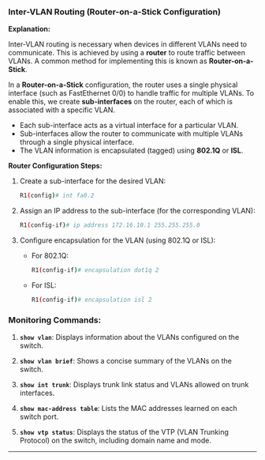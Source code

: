 ### **Inter-VLAN Routing (Router-on-a-Stick Configuration)**

**Explanation:**

Inter-VLAN routing is necessary when devices in different VLANs need to communicate. This is achieved by using a **router** to route traffic between VLANs. A common method for implementing this is known as **Router-on-a-Stick**.

In a **Router-on-a-Stick** configuration, the router uses a single physical interface (such as FastEthernet 0/0) to handle traffic for multiple VLANs. To enable this, we create **sub-interfaces** on the router, each of which is associated with a specific VLAN.

- Each sub-interface acts as a virtual interface for a particular VLAN.
- Sub-interfaces allow the router to communicate with multiple VLANs through a single physical interface.
- The VLAN information is encapsulated (tagged) using **802.1Q** or **ISL**.

**Router Configuration Steps:**

1. Create a sub-interface for the desired VLAN:
    
    ```bash
    R1(config)# int fa0.2
    ```
    
2. Assign an IP address to the sub-interface (for the corresponding VLAN):
    
    ```bash
    R1(config-if)# ip address 172.16.10.1 255.255.255.0
    ```
    
3. Configure encapsulation for the VLAN (using 802.1Q or ISL):
    
    - For 802.1Q:
        
        ```bash
        R1(config-if)# encapsulation dot1q 2
        ```
        
    - For ISL:
        
        ```bash
        R1(config-if)# encapsulation isl 2
        ```
        

### **Monitoring Commands:**

1. **`show vlan`**: Displays information about the VLANs configured on the switch.
    
2. **`show vlan brief`**: Shows a concise summary of the VLANs on the switch.
    
3. **`show int trunk`**: Displays trunk link status and VLANs allowed on trunk interfaces.
    
4. **`show mac-address table`**: Lists the MAC addresses learned on each switch port.
    
5. **`show vtp status`**: Displays the status of the VTP (VLAN Trunking Protocol) on the switch, including domain name and mode.
    

---